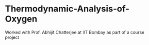 # Thermodynamic-Analysis-of-Oxygen
Worked with Prof. Abhijit Chatterjee at IIT Bombay as part of a course project

